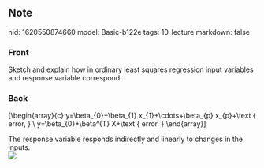 ## Note
nid: 1620550874660
model: Basic-b122e
tags: 10_lecture
markdown: false

### Front
Sketch and explain how in ordinary least squares regression input variables and response variable correspond.

### Back
\[\begin{array}{c}
y=\beta_{0}+\beta_{1} x_{1}+\cdots+\beta_{p} x_{p}+\text { error, } \\
y=\beta_{0}+\beta^{T} X+\text { error. }
\end{array}\]
<div>
</div><div>The response variable responds indirectly and linearly to changes in the inputs.</div><div>
</div><div>
</div><div><img src="paste-a60d6cdc9aea7b4d806b293ecdb9cecb5f2717bf.jpg">
</div>
